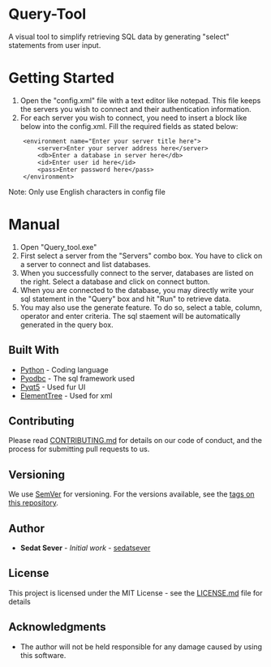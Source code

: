 # Query-Tool
A visual tool to simplify retrieving SQL data by generating "select" statements from user input.

# Getting Started
1. Open the "config.xml" file with a text editor like notepad. This file keeps the servers you wish to connect and their authentication information. 
2. For each server you wish to connect, you need to insert a block like below into the config.xml. Fill the required fields as stated below:

```
    <environment name="Enter your server title here">
        <server>Enter your server address here</server>
        <db>Enter a database in server here</db>
        <id>Enter user id here</id>
        <pass>Enter password here</pass>
    </environment>
```
Note: Only use English characters in config file

# Manual
1. Open "Query_tool.exe"
2. First select a server from the "Servers" combo box. You have to click on a server to connect and list databases.
3. When you successfully connect to the server, databases are listed on the right. Select a database and click on connect button.
4. When you are connected to the database, you may directly write your sql statement in the "Query" box and hit "Run" to retrieve data.
5. You may also use the generate feature. To do so, select a table, column, operator and enter criteria. The sql staement will be automatically generated in the query box.

## Built With
* [Python](https://www.python.org/) - Coding language
* [Pyodbc](https://github.com/mkleehammer/pyodbc) - The sql framework used
* [Pyqt5](https://riverbankcomputing.com/software/pyqt/intro) - Used fur UI
* [ElementTree](https://docs.python.org/2/library/xml.etree.elementtree.html) - Used for xml

## Contributing

Please read [CONTRIBUTING.md](https://gist.github.com/PurpleBooth/b24679402957c63ec426) for details on our code of conduct, and the process for submitting pull requests to us.

## Versioning

We use [SemVer](http://semver.org/) for versioning. For the versions available, see the [tags on this repository](https://github.com/your/project/tags). 

## Author

* **Sedat Sever** - *Initial work* - [sedatsever](https://github.com/sedatsever)

## License

This project is licensed under the MIT License - see the [LICENSE.md](LICENSE.md) file for details

## Acknowledgments

* The author will not be held responsible for any damage caused by using this software.
